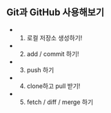 ## Git과 GitHub 사용해보기
* 1. 로컬 저장소 생성하기!
* 2. add / commit 하기!
* 3. push 하기
* 4. clone하고 pull 받기!
* 5. fetch / diff / merge 하기
